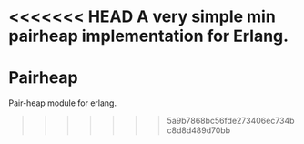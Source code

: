 <<<<<<< HEAD
A very simple min pairheap implementation for Erlang.
=======
Pairheap
========

Pair-heap module for erlang.
>>>>>>> 5a9b7868bc56fde273406ec734bc8d8d489d70bb
